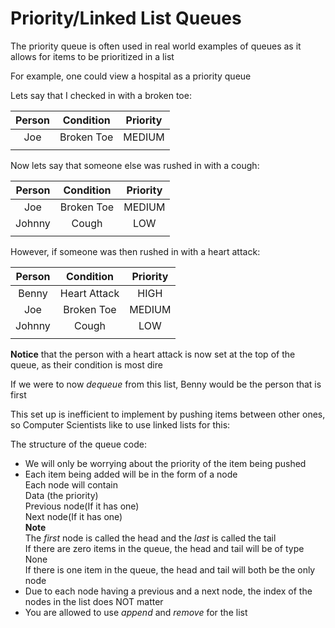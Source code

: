 # Priority/Linked List Queues

The priority queue is often used in real world examples of queues as it allows for items to be prioritized in a list

For example, one could view a hospital as a priority queue

Lets say that I checked in with a broken toe:

| Person | Condition | Priority |
|:------:|:---------:|:--------:|
|  Joe   | Broken Toe|  MEDIUM  |
|        |           |          |

Now lets say that someone else was rushed in with a cough:

| Person | Condition | Priority |
|:------:|:---------:|:--------:|
|  Joe   | Broken Toe|  MEDIUM  |
| Johnny |   Cough   |   LOW    |
|        |           |          |

However, if someone was then rushed in with a heart attack:

| Person | Condition | Priority |
|:------:|:---------:|:--------:|
| Benny  |Heart Attack|  HIGH   |
|  Joe   | Broken Toe|  MEDIUM  |
| Johnny |   Cough   |   LOW    |
|        |           |          |

**Notice** that the person with a heart attack is now set at the top of the queue, as their condition is most dire

If we were to now *dequeue* from this list, Benny would be the person that is first

This set up is inefficient to implement by pushing items between other ones, so Computer Scientists like to use linked lists for this:

The structure of the queue code:
* We will only be worrying about the priority of the item being pushed
* Each item being added will be in the form of a node  
    Each node will contain   
        Data (the priority)  
        Previous node(If it has one)  
        Next node(If it has one)  
    **Note**  
        The *first* node is called the head and the *last* is called the tail  
        If there are zero items in the queue, the head and tail will be of type None  
        If there is one item in the queue, the head and tail will both be the only node  
* Due to each node having a previous and a next node, the index of the nodes in the list does NOT matter
* You are allowed to use *append* and *remove* for the list

